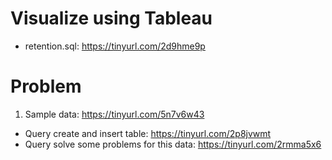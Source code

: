 # Visualize using Tableau
- retention.sql: https://tinyurl.com/2d9hme9p
# Problem
1. Sample data: https://tinyurl.com/5n7v6w43
- Query create and insert table: https://tinyurl.com/2p8jvwmt
- Query solve some problems for this data: https://tinyurl.com/2rmma5x6
